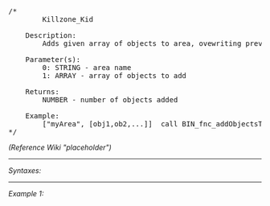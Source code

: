 <pre>/*
		Killzone_Kid

	Description:
		Adds given array of objects to area, ovewriting previous objects data stored for the area in extension

	Parameter(s):
		0: STRING - area name
		1: ARRAY - array of objects to add

	Returns:
		NUMBER - number of objects added
		
	Example:
		["myArea", [obj1,ob2,...]]  call BIN_fnc_addObjectsToArea
*/</pre>

*(Reference Wiki "placeholder")*


---
*Syntaxes:*

<!-- [] call `BIN_fnc_addObjectsToArea` -->

---
*Example 1:*

<!-- 
```sqf
[] call BIN_fnc_addObjectsToArea;
``` -->